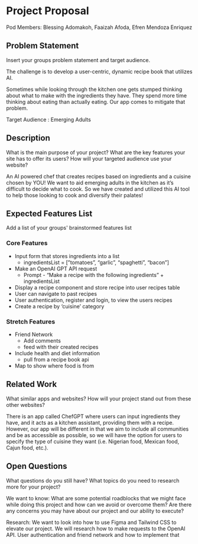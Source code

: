 # Project Proposal

Pod Members: Blessing Adomakoh, Faaizah Afoda, Efren Mendoza Enriquez

## Problem Statement

Insert your groups problem statement and target audience.

The challenge is to develop a user-centric, dynamic recipe book that utilizes AI.

Sometimes while looking through the kitchen one gets stumped thinking about what to make with the ingredients they have. They spend more time thinking about eating than actually eating. Our app comes to mitigate that problem. 

 
Target Audience : Emerging Adults 

## Description

What is the main purpose of your project? What are the key features your site has to offer its users? How will your targeted audience use your website?

An AI powered chef that creates recipes based on ingredients and a cuisine chosen by YOU!
We want to aid emerging adults in the kitchen as it’s difficult to decide what to cook. So we have created and utilized this AI tool to help those looking to cook and diversify their palates! 

## Expected Features List

Add a list of your groups' brainstormed features list

### Core Features
  * Input form that stores ingredients into a list
    * ingredientsList = [”tomatoes”, “garlic”, “spaghetti”, “bacon”]
  * Make an OpenAI GPT API request
    * Prompt - “Make a recipe with the following ingredients” + ingredientsList
  * Display a recipe component and store recipe into user recipes table
  * User can navigate to past recipes
  * User authentication, register and login, to view the users recipes  
  * Create a recipe by ‘cuisine’ category

### Stretch Features
  * Friend Network
    * Add comments
    * feed with their created recipes
  * Include health and diet information
     * pull from a recipe book api
  * Map to show where food is from

## Related Work

What similar apps and websites? How will your project stand out from these other websites?

There is an app called ChefGPT where users can input ingredients they have, and it acts as a kitchen assistant, providing them with a recipe. However, our app will be different in that we aim to include all communities and be as accessible as possible, so we will have the option for users to specify the type of cuisine they want (i.e. Nigerian food, Mexican food, Cajun food, etc.). 

## Open Questions

What questions do you still have? What topics do you need to research more for your project?


We want to know:
What are some potential roadblocks that we might face while doing this project and how can we avoid or overcome them?
Are there any concerns you may have about our project and our ability to execute?


Research:
We want to look into how to use Figma and Tailwind CSS to elevate our project. 
We will research how to make requests to the OpenAI API. 
User authentication and friend network and how to implement that


